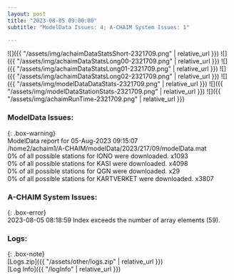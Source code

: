 ```yaml
---
layout: post
title: "2023-08-05 09:00:00"
subtitle: "ModelData Issues: 4; A-CHAIM System Issues: 1"

---
```


![]({{ "/assets/img/achaimDataStatsShort-2321709.png" | relative_url }})
![]({{ "/assets/img/achaimDataStatsLong00-2321709.png" | relative_url }})
![]({{ "/assets/img/achaimDataStatsLong01-2321709.png" | relative_url }})
![]({{ "/assets/img/achaimDataStatsLong02-2321709.png" | relative_url }})
![]({{ "/assets/img/modelDataDataStats-2321709.png" | relative_url }})
![]({{ "/assets/img/modelDataStationStats-2321709.png" | relative_url }})
![]({{ "/assets/img/achaimRunTime-2321709.png" | relative_url }})


### ModelData Issues:  
  
{: .box-warning}  
 ModelData report for 05-Aug-2023 09:15:07   
 /home2/achaim1/A-CHAIM/modelData/2023/217/09/modelData.mat   
 0% of all possible stations for IONO were downloaded. x1093   
 0% of all possible stations for KASI were downloaded. x4098   
 0% of all possible stations for QGN were downloaded. x29   
 0% of all possible stations for KARTVERKET were downloaded. x3807   
  
### A-CHAIM System Issues:  
  
{: .box-error}  
2023-08-05 08:18:59 Index exceeds the number of array elements (59).  

### Logs:  
  
{: .box-note}  
[Logs.zip]({{ "/assets/other/logs.zip" | relative_url }})  
[Log Info]({{ "/logInfo" | relative_url }})  
